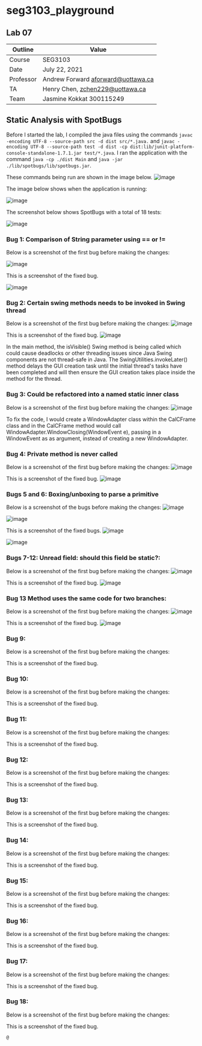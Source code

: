# seg3103_playground
## Lab 07

Outline | Value
--------|-------
Course | SEG3103
Date | July 22, 2021
Professor | Andrew Forward aforward@uottawa.ca
TA | Henry Chen, zchen229@uottawa.ca
Team | Jasmine Kokkat 300115249


## Static Analysis with SpotBugs
Before I started the lab, I compiled the java files using the commands `javac -encoding UTF-8 --source-path src -d dist src/*.java.` and `javac -encoding UTF-8 --source-path test -d dist -cp dist:lib/junit-platform-console-standalone-1.7.1.jar test/*.java`. I ran the application with the command `java -cp ./dist Main`
and `java -jar ./lib/spotbugs/lib/spotbugs.jar`.

These commands being run are shown in the image below.
![image](https://user-images.githubusercontent.com/55165117/126611567-f997977f-213b-4dd4-b295-15342af60224.png)

The image below shows when the application is running:

![image](https://user-images.githubusercontent.com/55165117/126612026-c60a8746-d85e-492f-9fb8-75c47c0dfe41.png)

The screenshot below shows SpotBugs with a total of 18 tests:

![image](https://user-images.githubusercontent.com/55165117/126612312-2e653cec-17c1-42d7-afd4-46195580c933.png)


### Bug 1: Comparison of String parameter using == or !=

Below is a screenshot of the first bug before making the changes:

![image](https://user-images.githubusercontent.com/55165117/126612312-2e653cec-17c1-42d7-afd4-46195580c933.png)

This is a screenshot of the fixed bug.

![image](https://user-images.githubusercontent.com/55165117/126614251-0430a4a5-8902-4654-a650-42d3855829c9.png)


### Bug 2: Certain swing methods needs to be invoked in Swing thread
Below is a screenshot of the first bug before making the changes:
![image](https://user-images.githubusercontent.com/55165117/126614648-6820cd45-8a33-4a4b-bc9c-cf5b07969920.png)

This is a screenshot of the fixed bug.
![image](https://user-images.githubusercontent.com/55165117/126616192-0d7d62f4-9c14-4985-abc2-9cd66e3bdd7a.png)

In the main method, the isVisible() Swing method is being called which could cause deadlocks or other threading issues since Java Swing components are not thread-safe in Java. The SwingUtilities.invokeLater() method delays the GUI creation task until the initial thread's tasks have been completed and will then ensure the GUI creation takes place inside the method for the thread.


### Bug 3: Could be refactored into a named static inner class
Below is a screenshot of the first bug before making the changes:
![image](https://user-images.githubusercontent.com/55165117/126669963-d0cbd46d-e384-4d28-bd9e-353793eb9313.png)

To fix the code, I would create a WindowAdapter class within the CalCFrame class and in the CalCFrame method would call WindowAdapter.WindowClosing(WindowEvent e), passing in a WindowEvent as as argument, instead of creating a new WindowAdapter.
### Bug 4: Private method is never called
Below is a screenshot of the first bug before making the changes:
![image](https://user-images.githubusercontent.com/55165117/126683519-ca44c8eb-c380-446f-a9e2-790df1530c42.png)

This is a screenshot of the fixed bug.
![image](https://user-images.githubusercontent.com/55165117/126683764-e3e74db3-2d9e-4c96-981e-84d6e90ec815.png)

### Bugs 5 and 6: Boxing/unboxing to parse a primitive
Below is a screenshot of the bugs before making the changes:
![image](https://user-images.githubusercontent.com/55165117/126682872-8acb0a62-791a-4b3c-ab80-eec92a26e5db.png)

![image](https://user-images.githubusercontent.com/55165117/126686888-feb87621-37d5-43a8-8154-8384a659b34e.png)

This is a screenshot of the fixed bugs.
![image](https://user-images.githubusercontent.com/55165117/126688224-c52a5b65-5d6f-4b69-b9cb-4ac402802fce.png)

![image](https://user-images.githubusercontent.com/55165117/126688418-dca7f8f2-9378-4672-90c0-e8f8117108af.png)

### Bugs 7-12: Unread field: should this field be static?:
Below is a screenshot of the first bug before making the changes:
![image](https://user-images.githubusercontent.com/55165117/126689158-0a2082d8-ee63-484f-b93f-dfeca18c69bd.png)

This is a screenshot of the fixed bug.
![image](https://user-images.githubusercontent.com/55165117/126689664-9432140e-7e67-4832-8bd7-6142956d1fa5.png)

### Bug 13 Method uses the same code for two branches:
Below is a screenshot of the first bug before making the changes:
![image](https://user-images.githubusercontent.com/55165117/126689900-73980e47-d104-4fe8-8d4e-5b219da09d48.png)

This is a screenshot of the fixed bug.
![image](https://user-images.githubusercontent.com/55165117/126690205-8b693b40-e1de-4235-93a8-8e2d19ae1e7a.png)

### Bug 9:
Below is a screenshot of the first bug before making the changes:

This is a screenshot of the fixed bug.
### Bug 10:
Below is a screenshot of the first bug before making the changes:

This is a screenshot of the fixed bug.
### Bug 11:
Below is a screenshot of the first bug before making the changes:

This is a screenshot of the fixed bug.
### Bug 12:
Below is a screenshot of the first bug before making the changes:

This is a screenshot of the fixed bug.
### Bug 13:
Below is a screenshot of the first bug before making the changes:

This is a screenshot of the fixed bug.
### Bug 14:
Below is a screenshot of the first bug before making the changes:

This is a screenshot of the fixed bug.
### Bug 15:
Below is a screenshot of the first bug before making the changes:

This is a screenshot of the fixed bug.
### Bug 16:
Below is a screenshot of the first bug before making the changes:

This is a screenshot of the fixed bug.
### Bug 17:
Below is a screenshot of the first bug before making the changes:

This is a screenshot of the fixed bug.
### Bug 18:
Below is a screenshot of the first bug before making the changes:

This is a screenshot of the fixed bug.
```
@
```


